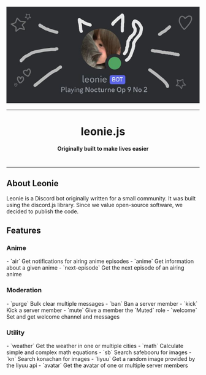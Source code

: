 <div align="center" style="padding-top: 25px">
    <img src="leonie-banner.jpg" alt="Logo">
    <hr>
    <h1>leonie.js</h1>
    <b>Originally built to make lives easier</b>
    <hr style="margin-top: 40px">
</div>

<h2>About Leonie</h2>
Leonie is a Discord bot originally written for a small community.
It was built using the discord.js library.
Since we value open-source software, we decided to publish the code.

<h2>Features</h2>

<h3>Anime</h3>
- `air` Get notifications for airing anime episodes
- `anime` Get information about a given anime
- `next-episode` Get the next episode of an airing anime

<h3>Moderation</h3>
- `purge` Bulk clear multiple messages
- `ban` Ban a server member
- `kick` Kick a server member
- `mute` Give a member the `Muted` role
- `welcome` Set and get welcome channel and messages

<h3>Utility</h3>
- `weather` Get the weather in one or multiple cities
- `math` Calculate simple and complex math equations
- `sb` Search safebooru for images
- `kn` Search konachan for images
- `liyuu` Get a random image provided by the liyuu api
- `avatar` Get the avatar of one or multiple server members
